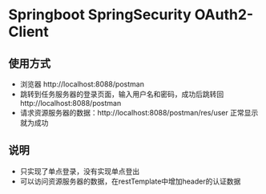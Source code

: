# Springboot SpringSecurity OAuth2-Client

## 使用方式
* 浏览器 http://localhost:8088/postman
* 跳转到任务服务器的登录页面，输入用户名和密码，成功后跳转回http://localhost:8088/postman
* 请求资源服务器的数据：http://localhost:8088/postman/res/user 正常显示就为成功

## 说明
* 只实现了单点登录，没有实现单点登出
* 可以访问资源服务器的数据，在restTemplate中增加header的认证数据
